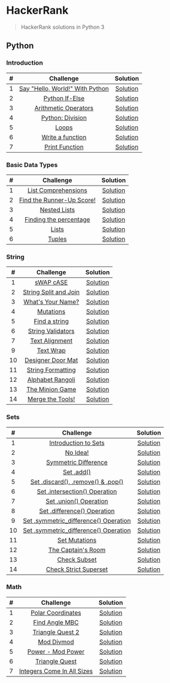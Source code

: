 # HackerRank

> HackerRank solutions in Python 3

## Python
### Introduction
\# | Challenge | Solution
:---:|:---:|:---:
1 | [Say "Hello, World!" With Python](https://www.hackerrank.com/challenges/py-hello-world/problem) | [Solution](https://github.com/gajjarjigar/HackerRank/blob/master/Python/Introduction/py-hello-world.py)
2 | [Python If-Else](https://www.hackerrank.com/challenges/py-if-else/problem) | [Solution](https://github.com/gajjarjigar/HackerRank/blob/master/Python/Introduction/py-if-else.py)
3 | [Arithmetic Operators](https://www.hackerrank.com/challenges/python-arithmetic-operators/problem) | [Solution](https://github.com/gajjarjigar/HackerRank/blob/master/Python/Introduction/python-arithmetic-operators.py)
4 | [Python: Division](https://www.hackerrank.com/challenges/python-division/problem) | [Solution](https://github.com/gajjarjigar/HackerRank/blob/master/Python/Introduction/python-division.py)
5 | [Loops](https://www.hackerrank.com/challenges/python-loops/problem) | [Solution](https://github.com/gajjarjigar/HackerRank/blob/master/Python/Introduction/python-loops.py)
6 | [Write a function](https://www.hackerrank.com/challenges/write-a-function/problem) | [Solution](https://github.com/gajjarjigar/HackerRank/blob/master/Python/Introduction/write-a-function.py)
7 | [Print Function](https://www.hackerrank.com/challenges/python-print/problem) | [Solution](https://github.com/gajjarjigar/HackerRank/blob/master/Python/Introduction/python-print.py)

### Basic Data Types
\# | Challenge | Solution
:---:|:---:|:---:
1 | [List Comprehensions](https://www.hackerrank.com/challenges/list-comprehensions/problem) | [Solution](https://github.com/gajjarjigar/HackerRank/blob/master/Python/Basic%20Data%20Types/list-comprehensions.py)
2 | [Find the Runner-Up Score!](https://www.hackerrank.com/challenges/find-second-maximum-number-in-a-list/problem) | [Solution](https://github.com/gajjarjigar/HackerRank/blob/master/Python/Basic%20Data%20Types/find-second-maximum-number-in-a-list.py)
3 | [Nested Lists](https://www.hackerrank.com/challenges/nested-list/problem) | [Solution](https://github.com/gajjarjigar/HackerRank/blob/master/Python/Basic%20Data%20Types/nested-list.py)
4 | [Finding the percentage](https://www.hackerrank.com/challenges/finding-the-percentage/problem) | [Solution](https://github.com/gajjarjigar/HackerRank/blob/master/Python/Basic%20Data%20Types/finding-the-percentage.py)
5 | [Lists](https://www.hackerrank.com/challenges/python-lists/problem) | [Solution](https://github.com/gajjarjigar/HackerRank/blob/master/Python/Basic%20Data%20Types/python-lists.py)
6 | [Tuples](https://www.hackerrank.com/challenges/python-tuples/problem) | [Solution](https://github.com/gajjarjigar/HackerRank/blob/master/Python/Basic%20Data%20Types/python-tuples.py)

### String
\# | Challenge | Solution
:---:|:---:|:---:
1 | [sWAP cASE](https://www.hackerrank.com/challenges/swap-case/problem) | [Solution](https://github.com/gajjarjigar/HackerRank/blob/master/Python/Strings/swap-case.py)
2 | [String Split and Join](https://www.hackerrank.com/challenges/python-string-split-and-join/problem) | [Solution](https://github.com/gajjarjigar/HackerRank/blob/master/Python/Strings/python-string-split-and-join.py)
3 | [What's Your Name?](https://www.hackerrank.com/challenges/whats-your-name/problem) | [Solution](https://github.com/gajjarjigar/HackerRank/blob/master/Python/Strings/whats-your-name.py)
4 | [Mutations](https://www.hackerrank.com/challenges/python-mutations/problem) | [Solution](https://github.com/gajjarjigar/HackerRank/blob/master/Python/Strings/python-mutations.py)
5 | [Find a string](https://www.hackerrank.com/challenges/find-a-string/problem) | [Solution](https://github.com/gajjarjigar/HackerRank/blob/master/Python/Strings/find-a-string.py)
6 | [String Validators](https://www.hackerrank.com/challenges/string-validators/problem) | [Solution](https://github.com/gajjarjigar/HackerRank/blob/master/Python/Strings/string-validators.py)
7 | [Text Alignment](https://www.hackerrank.com/challenges/text-alignment/problem) | [Solution](https://github.com/gajjarjigar/HackerRank/blob/master/Python/Strings/text-alignment.py)
9 | [Text Wrap](https://www.hackerrank.com/challenges/text-wrap/problem) | [Solution](https://github.com/gajjarjigar/HackerRank/blob/master/Python/Strings/text-wrap.py)
10 | [Designer Door Mat](https://www.hackerrank.com/challenges/designer-door-mat/problem) | [Solution](https://github.com/gajjarjigar/HackerRank/blob/master/Python/Strings/designer-door-mat.py)
11 | [String Formatting](https://www.hackerrank.com/challenges/python-string-formatting/problem) | [Solution](https://github.com/gajjarjigar/HackerRank/blob/master/Python/Strings/python-string-formatting.py)
12 | [Alphabet Rangoli](https://www.hackerrank.com/challenges/alphabet-rangoli/problem) | [Solution](https://github.com/gajjarjigar/HackerRank/blob/master/Python/Strings/alphabet-rangoli.py)
13 | [The Minion Game](https://www.hackerrank.com/challenges/the-minion-game/problem) | [Solution](https://github.com/gajjarjigar/HackerRank/blob/master/Python/Strings/the-minion-game.py)
14 | [Merge the Tools!](https://www.hackerrank.com/challenges/merge-the-tools/problem) | [Solution](https://github.com/gajjarjigar/HackerRank/blob/master/Python/Strings/merge-the-tools.py)

### Sets
\# | Challenge | Solution
:---:|:---:|:---:
1 | [Introduction to Sets](https://www.hackerrank.com/challenges/py-introduction-to-sets/problem) | [Solution](https://github.com/gajjarjigar/HackerRank/blob/master/Python/Sets/py-introduction-to-sets.py)
2 | [No Idea!](https://www.hackerrank.com/challenges/no-idea/problem) | [Solution](https://github.com/gajjarjigar/HackerRank/blob/master/Python/Sets/no-idea.py)
3 | [Symmetric Difference](https://www.hackerrank.com/challenges/symmetric-difference/problem) | [Solution](https://github.com/gajjarjigar/HackerRank/blob/master/Python/Sets/symmetric-difference.py)
4 | [Set .add()](https://www.hackerrank.com/challenges/py-set-add/problem) | [Solution](https://github.com/gajjarjigar/HackerRank/blob/master/Python/Sets/py-set-add.py)
5 | [Set .discard(), .remove() & .pop()](https://www.hackerrank.com/challenges/py-set-discard-remove-pop/problem) | [Solution](https://github.com/gajjarjigar/HackerRank/blob/master/Python/Sets/py-set-discard-remove-pop.py)
6 | [Set .intersection() Operation](https://www.hackerrank.com/challenges/py-set-intersection-operation/problem) | [Solution](https://github.com/gajjarjigar/HackerRank/blob/master/Python/Sets/py-set-intersection-operation.py)
7 | [Set .union() Operation](https://www.hackerrank.com/challenges/py-set-union/problem) | [Solution](https://github.com/gajjarjigar/HackerRank/blob/master/Python/Sets/py-set-union.py)
8 | [Set .difference() Operation](https://www.hackerrank.com/challenges/py-set-difference-operation/problem) | [Solution](https://github.com/gajjarjigar/HackerRank/blob/master/Python/Sets/py-set-difference-operation.py)
9 | [Set .symmetric_difference() Operation](https://www.hackerrank.com/challenges/py-set-symmetric-difference-operation/problem) | [Solution](https://github.com/gajjarjigar/HackerRank/blob/master/Python/Sets/py-set-symmetric-difference-operation.py)
10 | [Set .symmetric_difference() Operation](https://www.hackerrank.com/challenges/py-set-symmetric-difference-operation/problem) | [Solution](https://github.com/gajjarjigar/HackerRank/blob/master/Python/Sets/py-set-symmetric-difference-operation.py)
11 | [Set Mutations](https://www.hackerrank.com/challenges/py-set-mutations/problem) | [Solution](https://github.com/gajjarjigar/HackerRank/blob/master/Python/Sets/py-set-mutations.py)
12 | [The Captain's Room](https://www.hackerrank.com/challenges/py-the-captains-room/problem) | [Solution](https://github.com/gajjarjigar/HackerRank/blob/master/Python/Sets/py-the-captains-room.py)
13 | [Check Subset](https://www.hackerrank.com/challenges/py-check-subset/problem) | [Solution](https://github.com/gajjarjigar/HackerRank/blob/master/Python/Sets/py-check-subset.py)
14 | [Check Strict Superset](https://www.hackerrank.com/challenges/py-check-strict-superset/problem) | [Solution](https://github.com/gajjarjigar/HackerRank/blob/master/Python/Sets/py-check-strict-superset.py)

### Math
\# | Challenge | Solution
:---:|:---:|:---:
1 | [Polar Coordinates](https://www.hackerrank.com/challenges/polar-coordinates/problem) | [Solution](https://github.com/gajjarjigar/HackerRank/blob/master/Python/Math/polar-coordinates.py)
2 | [Find Angle MBC](https://www.hackerrank.com/challenges/find-angle/problem) | [Solution](https://github.com/gajjarjigar/HackerRank/blob/master/Python/Math/find-angle.py)
3 | [Triangle Quest 2](https://www.hackerrank.com/challenges/triangle-quest-2/problem) | [Solution](https://github.com/gajjarjigar/HackerRank/blob/master/Python/Math/triangle-quest-2.py)
4 | [Mod Divmod](https://www.hackerrank.com/challenges/python-mod-divmod/problem) | [Solution](https://github.com/gajjarjigar/HackerRank/blob/master/Python/Math/python-mod-divmod.py)
5 | [Power - Mod Power](https://www.hackerrank.com/challenges/python-power-mod-power/problem) | [Solution](https://github.com/gajjarjigar/HackerRank/blob/master/Python/Math/python-power-mod-power.py)
6 | [Triangle Quest](https://www.hackerrank.com/challenges/python-quest-1/problem) | [Solution](https://github.com/gajjarjigar/HackerRank/blob/master/Python/Math/python-quest-1.py)
7 | [Integers Come In All Sizes](https://www.hackerrank.com/challenges/python-integers-come-in-all-sizes/problem) | [Solution](https://github.com/gajjarjigar/HackerRank/blob/master/Python/Math/python-integers-come-in-all-sizes.py)

